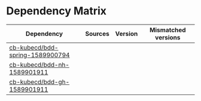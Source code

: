 # Dependency Matrix

Dependency | Sources | Version | Mismatched versions
---------- | ------- | ------- | -------------------
[cb-kubecd/bdd-spring-1589900794](https://github.com/cb-kubecd/bdd-spring-1589900794.git) |  | []() | 
[cb-kubecd/bdd-nh-1589901911](https://github.com/cb-kubecd/bdd-nh-1589901911.git) |  | []() | 
[cb-kubecd/bdd-gh-1589901911](https://github.com/cb-kubecd/bdd-gh-1589901911.git) |  | []() | 
